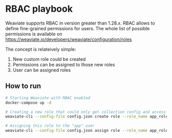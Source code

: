 # RBAC playbook

Weaviate supports RBAC in version greater than 1.28.x.
RBAC allows to define fine-grained permissions for users.
The whole list of possible permissions is available on https://weaviate.io/developers/weaviate/configuration/roles


The concept is relateively simple:

1. New custom role could be created
1. Permissions can be assigned to those new roles
1. User can be assigned roles

## How to run

```bash
# Starting Weaviate with RBAC enabled
docker-compose up -d
```

```bash
# Creating a new role that could only get collection config and access data from the Wiki collection
weaviate-cli --config-file config.json create role --role_name app_role -p 'r_data:Wiki' -p 'r_collection:*'

# Assigning this role to the "app" user
weaviate-cli --config-file config.json assign role --role_name app_role --user_name app
```
